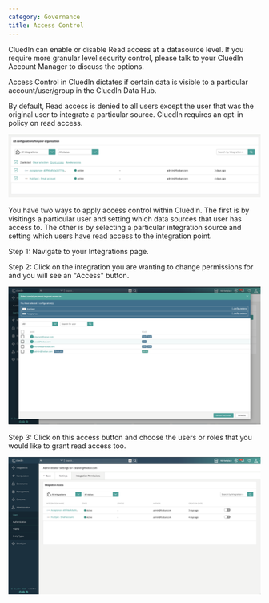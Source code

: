 ```yaml
---
category: Governance
title: Access Control
---
```


CluedIn can enable or disable Read access at a datasource level. If you require more granular level security control, please talk to your CluedIn Account Manager to discuss the options. 

Access Control in CluedIn dictates if certain data is visible to a particular account/user/group in the CluedIn Data Hub. 

By default, Read access is denied to all users except the user that was the original user to integrate a particular source. CluedIn requires an opt-in policy on read access. 

![Diagram](integration-level-access.png)  

You have two ways to apply access control within CluedIn. The first is by visitings a particular user and setting which data sources that user has access to.  The other is by selecting a particular integration source and setting which users have read access to the integration point. 

Step 1: Navigate to your Integrations page. 

Step 2: Click on the integration you are wanting to change permissions for and you will see an "Access" button.

![Diagram](set-access-for-user.png)  

Step 3: Click on this access button and choose the users or roles that you would like to grant read access too. 

![Diagram](user-level-access.png)  